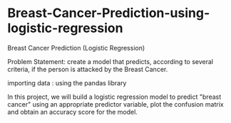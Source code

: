 # Breast-Cancer-Prediction-using-logistic-regression
Breast Cancer Prediction (Logistic Regression)

Problem Statement: create a model that predicts, according to several criteria, if the person is attacked by the Breast Cancer.

importing data : using the pandas library

In this project, we will build a logistic regression model to predict "breast cancer" using an appropriate predictor variable, plot the confusion matrix and obtain an accuracy score for the model.
